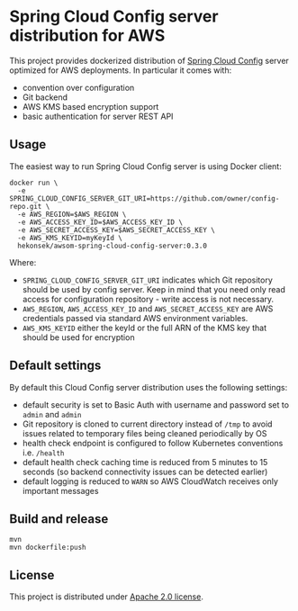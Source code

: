 # Spring Cloud Config server distribution for AWS

This project provides dockerized distribution of [Spring Cloud Config](https://spring.io/projects/spring-cloud-config) 
server optimized for AWS deployments. In particular it comes with:
- convention over configuration
- Git backend
- AWS KMS based encryption support
- basic authentication for server REST API

## Usage

The easiest way to run Spring Cloud Config server is using Docker client:

    docker run \ 
      -e SPRING_CLOUD_CONFIG_SERVER_GIT_URI=https://github.com/owner/config-repo.git \
      -e AWS_REGION=$AWS_REGION \ 
      -e AWS_ACCESS_KEY_ID=$AWS_ACCESS_KEY_ID \ 
      -e AWS_SECRET_ACCESS_KEY=$AWS_SECRET_ACCESS_KEY \
      -e AWS_KMS_KEYID=myKeyId \ 
      hekonsek/awsom-spring-cloud-config-server:0.3.0
      
Where:

- `SPRING_CLOUD_CONFIG_SERVER_GIT_URI` indicates which Git
repository should be used by config server. Keep in mind that you need only read access for configuration repository - 
write access is not necessary.
- `AWS_REGION`, `AWS_ACCESS_KEY_ID` and `AWS_SECRET_ACCESS_KEY` are AWS credentials passed via standard AWS environment 
variables.
- `AWS_KMS_KEYID` either the keyId or the full ARN of the KMS key that should be used for encryption

## Default settings

By default this Cloud Config server distribution uses the following settings:

- default security is set to Basic Auth with username and password set to `admin` and `admin`
- Git repository is cloned to current directory instead of `/tmp` to avoid issues related to temporary files being cleaned periodically by OS
- health check endpoint is configured to follow Kubernetes conventions i.e. `/health`
- default health check caching time is reduced from 5 minutes to 15 seconds (so backend connectivity issues can be detected earlier)
- default logging is reduced to `WARN` so AWS CloudWatch receives only important messages

## Build and release

    mvn
    mvn dockerfile:push

## License

This project is distributed under [Apache 2.0 license](http://www.apache.org/licenses/LICENSE-2.0.html).